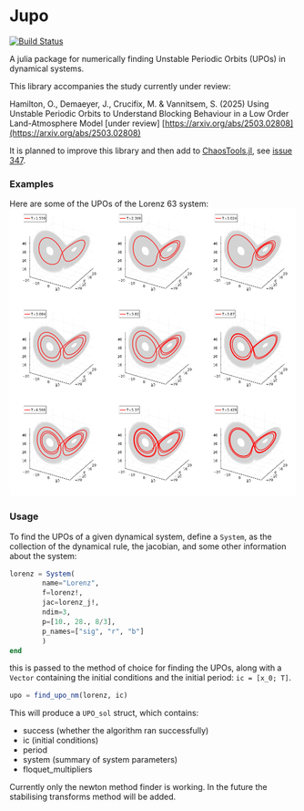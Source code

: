 # Jupo

[![Build Status](https://github.com/ushham/Jupo.jl/actions/workflows/CI.yml/badge.svg?branch=main)](https://github.com/ushham/Jupo.jl/actions/workflows/CI.yml?query=branch%3Amain)

A julia package for numerically finding Unstable Periodic Orbits (UPOs) in dynamical systems.

This library accompanies the study currently under review:

Hamilton, O., Demaeyer, J., Crucifix, M. & Vannitsem, S. (2025) Using Unstable Periodic Orbits to Understand Blocking Behaviour in a Low Order Land-Atmosphere Model [under review] [https://arxiv.org/abs/2503.02808](https://arxiv.org/abs/2503.02808)

It is planned to improve this library and then add to [ChaosTools.jl](https://github.com/JuliaDynamics/ChaosTools.jl), see [issue 347](https://github.com/JuliaDynamics/ChaosTools.jl/issues/347).

### Examples
Here are some of the UPOs of the Lorenz 63 system:![Lorenz63_upos](examples/lrz_upos/lorenz_upos.png)

### Usage
To find the UPOs of a given dynamical system, define a `System`, as the collection of the dynamical rule, the jacobian, and some other information about the system:
```julia
lorenz = System(
        name="Lorenz", 
        f=lorenz!, 
        jac=lorenz_j!, 
        ndim=3, 
        p=[10., 28., 8/3],
        p_names=["sig", "r", "b"]
        )
end
```

this is passed to the method of choice for finding the UPOs, along with a `Vector` containing the initial conditions and the initial period: `ic = [x_0; T]`.

```julia
upo = find_upo_nm(lorenz, ic)
```

This will produce a `UPO_sol` struct, which contains:
- success (whether the algorithm ran successfully)
- ic (initial conditions)
- period
- system (summary of system parameters)
- floquet_multipliers


Currently only the newton method finder is working. In the future the stabilising transforms method will be added.